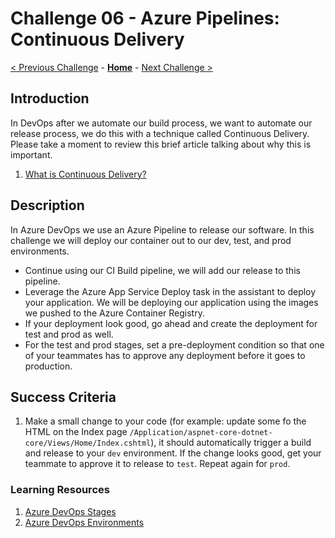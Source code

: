 # Challenge 06 - Azure Pipelines: Continuous Delivery

[< Previous Challenge](./Challenge-05.md) - **[Home](../README.md)** - [Next Challenge >](./Challenge-07.md)

## Introduction

In DevOps after we automate our build process, we want to automate our release process, we do this with a technique called Continuous Delivery. Please take a moment to review this brief article talking about why this is important. 

1. [What is Continuous Delivery?](https://docs.microsoft.com/en-us/azure/devops/learn/what-is-continuous-delivery)

## Description

In Azure DevOps we use an Azure Pipeline to release our software. In this challenge we will deploy our container out to our dev, test, and prod environments. 

- Continue using our CI Build pipeline, we will add our release to this pipeline.
- Leverage the Azure App Service Deploy task in the assistant to deploy your application.  We will be deploying our application using the images we pushed to the Azure Container Registry.
- If your deployment look good, go ahead and create the deployment for test and prod as well.
- For the test and prod stages, set a pre-deployment condition so that one of your teammates has to approve any deployment before it goes to production. 

## Success Criteria

1. Make a small change to your code (for example: update some fo the HTML on the Index page `/Application/aspnet-core-dotnet-core/Views/Home/Index.cshtml`), it should automatically trigger a build and release to your `dev` environment. If the change looks good, get your teammate to approve it to release to `test`. Repeat again for `prod`.
   
### Learning Resources

1. [Azure DevOps Stages](https://learn.microsoft.com/en-us/azure/devops/pipelines/process/stages?view=azure-devops&tabs=yaml)
1. [Azure DevOps Environments](https://learn.microsoft.com/en-us/azure/devops/pipelines/process/environments?view=azure-devops)